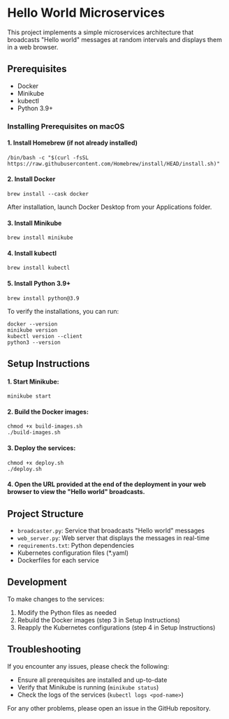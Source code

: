 # Hello World Microservices

This project implements a simple microservices architecture that broadcasts "Hello world" messages at random intervals and displays them in a web browser.

## Prerequisites

- Docker
- Minikube
- kubectl
- Python 3.9+

### Installing Prerequisites on macOS

#### 1. Install Homebrew (if not already installed)
```
/bin/bash -c "$(curl -fsSL https://raw.githubusercontent.com/Homebrew/install/HEAD/install.sh)"
```

#### 2. Install Docker
```
brew install --cask docker
```
After installation, launch Docker Desktop from your Applications folder.

#### 3. Install Minikube
```
brew install minikube
```

#### 4. Install kubectl
```
brew install kubectl
```

#### 5. Install Python 3.9+
```
brew install python@3.9
```

To verify the installations, you can run:
```
docker --version
minikube version
kubectl version --client
python3 --version
```

## Setup Instructions

#### 1. Start Minikube:
```
minikube start
```

#### 2. Build the Docker images:
```
chmod +x build-images.sh
./build-images.sh
```

#### 3. Deploy the services:
```
chmod +x deploy.sh
./deploy.sh
```

#### 4. Open the URL provided at the end of the deployment in your web browser to view the "Hello world" broadcasts.

## Project Structure

- `broadcaster.py`: Service that broadcasts "Hello world" messages
- `web_server.py`: Web server that displays the messages in real-time
- `requirements.txt`: Python dependencies
- Kubernetes configuration files (*.yaml)
- Dockerfiles for each service

## Development

To make changes to the services:

1. Modify the Python files as needed
2. Rebuild the Docker images (step 3 in Setup Instructions)
3. Reapply the Kubernetes configurations (step 4 in Setup Instructions)

## Troubleshooting

If you encounter any issues, please check the following:

- Ensure all prerequisites are installed and up-to-date
- Verify that Minikube is running (`minikube status`)
- Check the logs of the services (`kubectl logs <pod-name>`)

For any other problems, please open an issue in the GitHub repository.